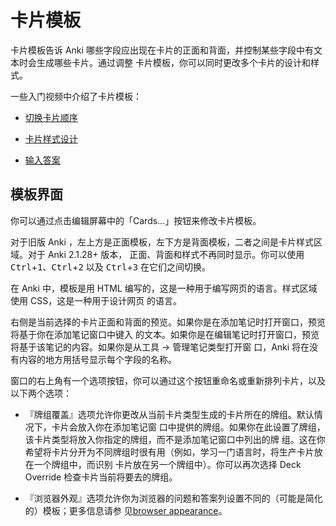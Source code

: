 # 卡片模板

卡片模板告诉 Anki 哪些字段应出现在卡片的正面和背面，并控制某些字段中有文本时会生成哪些卡片。通过调整
卡片模板，你可以同时更改多个卡片的设计和样式。

一些入门视频中介绍了卡片模板：

- [切换卡片顺序](http://www.youtube.com/watch?v=DnbKwHEQ1mA&yt:cc=on)

- [卡片样式设计](http://www.youtube.com/watch?v=F1j1Zx0mXME&yt:cc=on)

- [输入答案](http://www.youtube.com/watch?v=5tYObQ3ocrw&yt:cc=on)

## 模板界面

你可以通过点击编辑屏幕中的「Cards...」按钮来修改卡片模板。

对于旧版 Anki ，左上方是正面模板，左下方是背面模板，二者之间是卡片样式区域。对于 Anki 2.1.28+ 版本，
正面、背面和样式不再同时显示。你可以使用 <kbd>Ctrl</kbd>+<kbd>1</kbd>、<kbd>Ctrl</kbd>+<kbd>2</kbd>
以及 <kbd>Ctrl</kbd>+<kbd>3</kbd> 在它们之间切换。

在 Anki 中，模板是用 HTML 编写的，这是一种用于编写网页的语言。样式区域使用 CSS，这是一种用于设计网页
的语言。

右侧是当前选择的卡片正面和背面的预览。如果你是在添加笔记时打开窗口，预览将基于你在添加笔记窗口中键入
的文本。如果你是在编辑笔记时打开窗口，预览将基于该笔记的内容。如果你是从工具 → 管理笔记类型打开窗
口，Anki 将在没有内容的地方用括号显示每个字段的名称。

窗口的右上角有一个选项按钮，你可以通过这个按钮重命名或重新排列卡片，以及以下两个选项：

- 『牌组覆盖』选项允许你更改从当前卡片类型生成的卡片所在的牌组。默认情况下，卡片会放入你在添加笔记窗
  口中提供的牌组。如果你在此设置了牌组，该卡片类型将放入你指定的牌组，而不是添加笔记窗口中列出的牌
  组。这在你希望将卡片分开为不同牌组时很有用（例如，学习一门语言时，将生产卡片放在一个牌组中，而识别
  卡片放在另一个牌组中）。你可以再次选择 Deck Override 检查卡片当前将要去的牌组。

- 『浏览器外观』选项允许你为浏览器的问题和答案列设置不同的（可能是简化的）模板；更多信息请参
  见[browser appearance](styling.md#浏览器外观)。
